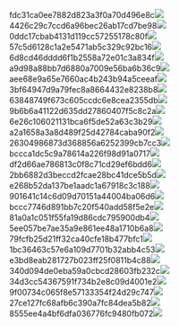 fdc31ca0ee7882d823a3f0a70d496e8c<img  src="https://img.alicdn.com/bao/uploaded/i3/2639837995/TB2me9npIj_B1NjSZFHXXaDWpXa_!!2639837995.jpg_160x160.jpg">
4426c29c7ccd6a96bec26ab17cd7be98<img  src="https://img.alicdn.com/bao/uploaded/i4/2639837995/O1CN0128vl03pVszyGMqJ_!!2639837995.jpg_160x160.jpg">
0ddc17cbab4131d119cc57255178c80f<img  src="https://img.alicdn.com/bao/uploaded/i1/2639837995/O1CN0128vl0KHRyAexEmp_!!2639837995.jpg_160x160.jpg">
57c5d6128c1a2e5471ab5c329c92bc16<img  src="https://img.alicdn.com/bao/uploaded/i3/2639837995/O1CN0128vl0EHQKbxN3lK_!!2639837995.jpg_160x160.jpg">
6d8cd46dddd6f1b2558a72e01c3a834f<img  src="https://img.alicdn.com/bao/uploaded/i2/2639837995/O1CN0128vl0Ih2dy6u3Fm_!!2639837995.jpg_160x160.jpg">
a9d98a88bb7d6880a7009e56ba6b36c9<img  src="https://img.alicdn.com/bao/uploaded/i2/2639837995/TB2mEA3prZnBKNjSZFGXXbt3FXa_!!2639837995.jpg_160x160.jpg">
aee68e9a65e7660ac4b243b94a5ceeaf<img  src="https://img.alicdn.com/bao/uploaded/i3/2639837995/TB2Z4ECncj_B1NjSZFHXXaDWpXa_!!2639837995.jpg_160x160.jpg">
3bf64947d9a79fec8a8664432e8238b8<img  src="https://img.alicdn.com/bao/uploaded/i4/2639837995/O1CN0128vl0crlIuBjuDl_!!2639837995.jpg_160x160.jpg">
63848749f673c605ccdc6e8cea2355db<img  src="https://img.alicdn.com/bao/uploaded/i1/2639837995/O1CN0128vl0Y8l0ANbkeI_!!2639837995.jpg_160x160.jpg">
9b6b6a41122d635dd27860407f5c8c2a<img  src="https://img.alicdn.com/bao/uploaded/i4/2639837995/O1CN0128vl0WN9kjPa3ZD_!!2639837995.jpg_160x160.jpg">
6e26c106021131bca6f5de52a63c3b29<img  src="https://img.alicdn.com/bao/uploaded/i3/2639837995/O1CN0128vl01xAQZlViQ5_!!2639837995.jpg_160x160.jpg">
a2a1658a3a8d489f25d42784caba90f2<img  src="https://img.alicdn.com/bao/uploaded/i4/2639837995/O1CN0128vl0FocLMl3t6j_!!2639837995.jpg_160x160.jpg">
26304986873d368856a6252399cb7cc3<img  src="https://img.alicdn.com/imgextra/i4/2639837995/O1CN0128vl0gtQopT83kd_!!2639837995.jpg">
bccca1dc5c9a78614a226f98d91a0717<img  src="https://img.alicdn.com/imgextra/i2/2639837995/O1CN0128vl0jZOcRhSmdd_!!2639837995.jpg">
df2d66ae786813c0f8c71cd29ef6bdd6<img  src="https://img.alicdn.com/imgextra/i1/2639837995/O1CN0128vl0jKLmIDxuLV_!!2639837995.jpg">
2bb6882d3beccd2fcae28bc41dce5b5d<img  src="https://img.alicdn.com/imgextra/i1/2639837995/O1CN0128vl0ihfBsGtqnD_!!2639837995.jpg">
e268b52da137be1aadc1a67918c3c188<img  src="https://img.alicdn.com/imgextra/i1/2639837995/O1CN0128vl0kAU7DbevS8_!!2639837995.jpg">
901641c14c6d09d70151a44004ba06d6<img  src="https://img.alicdn.com/imgextra/i2/2639837995/O1CN0128vl0ioTfX0JEwH_!!2639837995.jpg">
bccc7746d891bb7c20f540add58f5e2e<img  src="https://img.alicdn.com/imgextra/i4/2639837995/O1CN0128vl0gtOwRvOKXp_!!2639837995.jpg">
81a0a1c051f55fa19d86cdc795900db4<img  src="https://img.alicdn.com/imgextra/i4/2639837995/O1CN0128vl0ihgjQSV33G_!!2639837995.jpg">
5ee057be7ae35a9e861ee48a1710b6a8<img  src="https://img.alicdn.com/imgextra/i4/2639837995/O1CN0128vl0hGUqtt1b1D_!!2639837995.jpg">
79fcfb25d21ff32ca40cfe18b477bfc1<img  src="https://img.alicdn.com/imgextra/i3/2639837995/O1CN0128vl0jKMFOKvFn7_!!2639837995.jpg">
1bc36463c57e6a109d7701b32abb4c53<img  src="https://img.alicdn.com/imgextra/i2/2639837995/O1CN0128vl0jyeniwrQ44_!!2639837995.jpg">
e3bd8eab281727b023ff25f0811b4c88<img  src="https://img.alicdn.com/imgextra/i3/2639837995/O1CN0128vl0jKLe02JzVY_!!2639837995.jpg">
340d094de0eba59a0cbcd28603fb232c<img  src="https://img.alicdn.com/imgextra/i3/2639837995/O1CN0128vl0iTFctHiXJk_!!2639837995.jpg">
34d3cc54367591f734b2e8c09d4001e2<img  src="https://img.alicdn.com/imgextra/i4/2639837995/O1CN0128vl0kAUaGfYM7O_!!2639837995.jpg">
9f00734c065f8e57133354f24d29c747<img  src="https://img.alicdn.com/imgextra/i2/2639837995/O1CN0128vl0kAVJyCi21R_!!2639837995.jpg">
27ce127fc68afb6c390a7fc84dea5b82<img  src="https://img.alicdn.com/imgextra/i3/2639837995/O1CN0128vl0kMdy9YzGAO_!!2639837995.jpg">
8555ee4a4bf6dfa036776fc9480fb072<img  src="https://img.alicdn.com/imgextra/i3/2639837995/O1CN0128vl0iBLQHdaAVf_!!2639837995.jpg">
